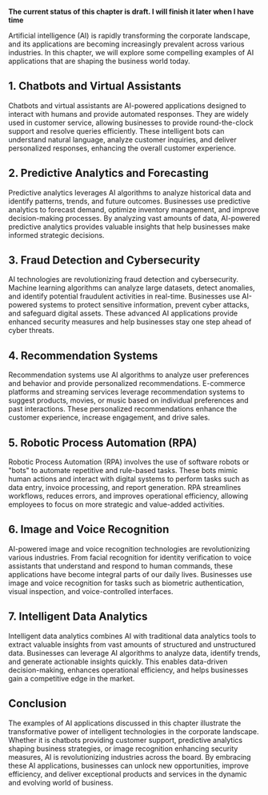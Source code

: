 **The current status of this chapter is draft. I will finish it later when I have time**

Artificial intelligence (AI) is rapidly transforming the corporate landscape, and its applications are becoming increasingly prevalent across various industries. In this chapter, we will explore some compelling examples of AI applications that are shaping the business world today.

**1. Chatbots and Virtual Assistants**
--------------------------------------

Chatbots and virtual assistants are AI-powered applications designed to interact with humans and provide automated responses. They are widely used in customer service, allowing businesses to provide round-the-clock support and resolve queries efficiently. These intelligent bots can understand natural language, analyze customer inquiries, and deliver personalized responses, enhancing the overall customer experience.

**2. Predictive Analytics and Forecasting**
-------------------------------------------

Predictive analytics leverages AI algorithms to analyze historical data and identify patterns, trends, and future outcomes. Businesses use predictive analytics to forecast demand, optimize inventory management, and improve decision-making processes. By analyzing vast amounts of data, AI-powered predictive analytics provides valuable insights that help businesses make informed strategic decisions.

**3. Fraud Detection and Cybersecurity**
----------------------------------------

AI technologies are revolutionizing fraud detection and cybersecurity. Machine learning algorithms can analyze large datasets, detect anomalies, and identify potential fraudulent activities in real-time. Businesses use AI-powered systems to protect sensitive information, prevent cyber attacks, and safeguard digital assets. These advanced AI applications provide enhanced security measures and help businesses stay one step ahead of cyber threats.

**4. Recommendation Systems**
-----------------------------

Recommendation systems use AI algorithms to analyze user preferences and behavior and provide personalized recommendations. E-commerce platforms and streaming services leverage recommendation systems to suggest products, movies, or music based on individual preferences and past interactions. These personalized recommendations enhance the customer experience, increase engagement, and drive sales.

**5. Robotic Process Automation (RPA)**
---------------------------------------

Robotic Process Automation (RPA) involves the use of software robots or "bots" to automate repetitive and rule-based tasks. These bots mimic human actions and interact with digital systems to perform tasks such as data entry, invoice processing, and report generation. RPA streamlines workflows, reduces errors, and improves operational efficiency, allowing employees to focus on more strategic and value-added activities.

**6. Image and Voice Recognition**
----------------------------------

AI-powered image and voice recognition technologies are revolutionizing various industries. From facial recognition for identity verification to voice assistants that understand and respond to human commands, these applications have become integral parts of our daily lives. Businesses use image and voice recognition for tasks such as biometric authentication, visual inspection, and voice-controlled interfaces.

**7. Intelligent Data Analytics**
---------------------------------

Intelligent data analytics combines AI with traditional data analytics tools to extract valuable insights from vast amounts of structured and unstructured data. Businesses can leverage AI algorithms to analyze data, identify trends, and generate actionable insights quickly. This enables data-driven decision-making, enhances operational efficiency, and helps businesses gain a competitive edge in the market.

**Conclusion**
--------------

The examples of AI applications discussed in this chapter illustrate the transformative power of intelligent technologies in the corporate landscape. Whether it is chatbots providing customer support, predictive analytics shaping business strategies, or image recognition enhancing security measures, AI is revolutionizing industries across the board. By embracing these AI applications, businesses can unlock new opportunities, improve efficiency, and deliver exceptional products and services in the dynamic and evolving world of business.
